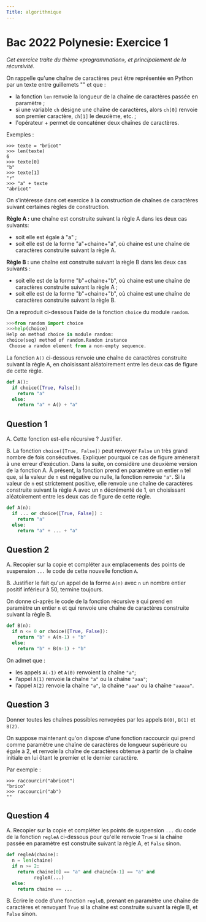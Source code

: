 ```yaml
---
Title: algorithmique
---
```


# Bac 2022 Polynesie: Exercice 1
*Cet exercice traite du thème «programmation», et principalement de la récursivité.*

On rappelle qu'une chaîne de caractères peut être représentée en Python par un texte entre guillemets "" et que :

* la fonction `len` renvoie la longueur de la chaîne de caractères passée en
paramètre ;
* si une variable `ch` désigne une chaîne de caractères, alors `ch[0]` renvoie son premier caractère, `ch[1]` le deuxième, etc. ;
* l'opérateur + permet de concaténer deux chaînes de caractères.

Exemples :

```
>>> texte = "bricot"
>>> len(texte)
6
>>> texte[0]
"b"
>>> texte[1]
"r"
>>> "a" + texte
"abricot"
```

On s'intéresse dans cet exercice à la construction de chaînes de caractères suivant certaines règles de construction.

**Règle A :** une chaîne est construite suivant la règle A dans les deux cas suivants:

* soit elle est égale à "a" ;
* soit elle est de la forme "a"+chaine+"a", où chaine est une chaîne de
caractères construite suivant la règle A.

**Règle B :** une chaîne est construite suivant la règle B dans les deux cas suivants :

* soit elle est de la forme "b"+chaine+"b", où chaine est une chaîne de
caractères construite suivant la règle A ;
* soit elle est de la forme "b"+chaine+"b", où chaine est une chaîne de
caractères construite suivant la règle B.

On a reproduit ci-dessous l'aide de la fonction `choice` du module `random`.


```python
>>>from random import choice
>>>help(choice)
Help on method choice in module random:
choice(seq) method of random.Random instance
 Choose a random element from a non-empty sequence.
```

La fonction `A()` ci-dessous renvoie une chaîne de caractères construite suivant la règle A, en choisissant aléatoirement entre les deux cas de figure de cette règle.

```python
def A():
  if choice([True, False]):
    return "a"
  else:
    return "a" + A() + "a"
``` 

## Question 1
A.  Cette fonction est-elle récursive ? Justifier.

B.  La fonction `choice([True, False])` peut renvoyer `False` un très grand
nombre de fois consécutives. Expliquer pourquoi ce cas de figure amènerait à
une erreur d'exécution.
Dans la suite, on considère une deuxième version de la fonction A. À présent, la fonction prend en paramètre un entier `n` tel que, si la valeur de `n` est négative ou nulle, la fonction renvoie `"a"`. Si la valeur de `n` est strictement positive, elle renvoie une chaîne de caractères construite suivant la règle A avec un `n` décrémenté de 1, en choisissant aléatoirement entre les deux cas de figure de cette règle.

```python
def A(n):
  if ... or choice([True, False]) :
    return "a"
  else:
    return "a" + ... + "a"
``` 

## Question 2
A.  Recopier sur la copie et compléter aux emplacements des points de
suspension `...` le code de cette nouvelle fonction `A`.

B.  Justifier le fait qu'un appel de la forme `A(n)` avec `n` un nombre entier positif inférieur à 50, termine toujours.


On donne ci-après le code de la fonction récursive `B` qui prend en paramètre un entier `n` et qui renvoie une chaîne de caractères construite suivant la règle B.

```python
def B(n):
  if n <= 0 or choice([True, False]):
    return "b" + A(n-1) + "b"
  else:
    return "b" + B(n-1) + "b"
```

On admet que :

* les appels `A(-1)` et `A(0)` renvoient la chaîne `"a"`;
* l’appel `A(1)` renvoie la chaîne `"a"` ou la chaîne `"aaa"`;
* l’appel `A(2)` renvoie la chaîne `"a"`, la chaîne `"aaa"` ou la chaîne `"aaaaa"`.

## Question 3
Donner toutes les chaînes possibles renvoyées par les appels `B(0)`, `B(1)`
et `B(2)`.

On suppose maintenant qu'on dispose d'une fonction raccourcir qui prend comme
paramètre une chaîne de caractères de longueur supérieure ou égale à 2, et renvoie la chaîne de caractères obtenue à partir de la chaîne initiale en lui ôtant le premier et le dernier caractère.

Par exemple :

```
>>> raccourcir("abricot")
"brico"
>>> raccourcir("ab")
""
```


## Question 4
A.  Recopier sur la copie et compléter les points de suspension `...` du code de la fonction `regleA` ci-dessous pour qu'elle renvoie `True` si la chaîne passée en paramètre est construite suivant la règle A, et `False` sinon.

```python
def regleA(chaine):
  n = len(chaine)
  if n >= 2:
    return chaine[0] == "a" and chaine[n-1] == "a" and
          regleA(...)
  else:
    return chaine == ...
```

B.  Écrire le code d’une fonction `regleB`, prenant en paramètre une chaîne de
caractères et renvoyant `True` si la chaîne est construite suivant la règle B,
et `False` sinon.